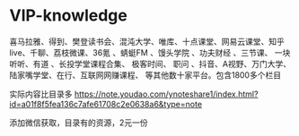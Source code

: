 # VIP-knowledge
喜马拉雅、得到、樊登读书会、混沌大学、唯库、十点课堂、网易云课堂、知乎live、千聊、荔枝微课、36氪 、蜻蜓FM 、馒头学院 、功夫财经 、三节课、 一块听听、有道  、长投学堂课程合集、 极客时间、 职问 、抖音、A视野、万门大学、陆家嘴学堂、在行、互联网网赚课程、 等其他数十家平台。包含1800多个栏目

实际内容比目录多
https://note.youdao.com/ynoteshare1/index.html?id=a01f8f5fea136c7afe61708c2e0638a6&type=note

添加微信获取，目录有的资源，2元一份


